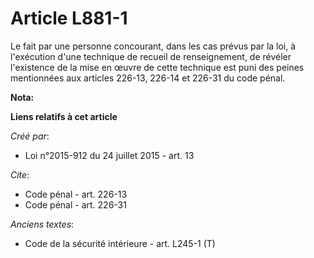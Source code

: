 # Article L881-1

Le fait par une personne concourant, dans les cas prévus par la loi, à l'exécution d'une technique de recueil de
renseignement, de révéler l'existence de la mise en œuvre de cette technique est puni des peines mentionnées aux articles
226-13, 226-14 et 226-31 du code pénal.

**Nota:**



**Liens relatifs à cet article**

_Créé par_:

  - Loi n°2015-912 du 24 juillet 2015 - art. 13

_Cite_:

  - Code pénal - art. 226-13
  - Code pénal - art. 226-31

_Anciens textes_:

  - Code de la sécurité intérieure - art. L245-1 (T)
